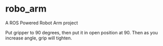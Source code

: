 # robo_arm
A ROS Powered Robot Arm project


Put gripper to 90 degrees, then put it in open position at 90. Then as you increase angle, grip will tighten.
